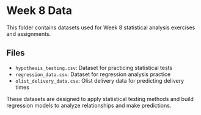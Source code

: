 # Week 8 Data

This folder contains datasets used for Week 8 statistical analysis exercises and assignments.

## Files
- `hypothesis_testing.csv`: Dataset for practicing statistical tests
- `regression_data.csv`: Dataset for regression analysis practice
- `olist_delivery_data.csv`: Olist delivery data for predicting delivery times

These datasets are designed to apply statistical testing methods and build regression models to analyze relationships and make predictions.